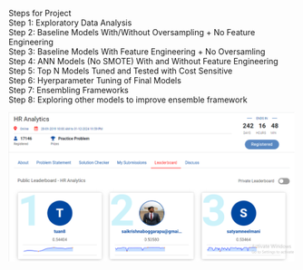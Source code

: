 Steps for Project <br>
Step 1: Exploratory Data Analysis<br>
Step 2: Baseline Models With/Without Oversampling + No Feature Engineering<br>
Step 3: Baseline Models With Feature Engineering + No Oversamling<br>
Step 4: ANN Models (No SMOTE) With and Without Feature Engineering<br>
Step 5: Top N Models Tuned and Tested with Cost Sensitive <br>
Step 6: Hyerparameter Tuning of Final Models<br>
Step 7: Ensembling Frameworks<br>
Step 8: Exploring other models to improve ensemble framework<br>

<img src="https://github.com/SatyamNeelmani/My_Data_Science_Portfolio/blob/c708874d968fa14f55de5008a34c539011411e4f/Human%20Resource%20Analytics/Assets/Screenshot%202024-05-03%20071055.png" alt="Rank 3rd">


